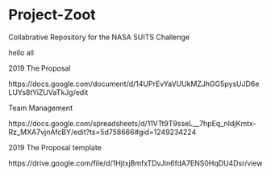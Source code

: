 # Project-Zoot
Collabrative Repository for the NASA SUITS Challenge

<p> hello all </p>
<p>2019 The Proposal </p>
https://docs.google.com/document/d/14UPrEvYaVUUkMZJhGG5pysUJD6eLUYs8tYiZUVaTkJg/edit
<p>Team Management </p>
https://docs.google.com/spreadsheets/d/11VTt9T9sseL__7hpEq_nIdjKmtx-Rz_MXA7vjnAfcBY/edit?ts=5d758666#gid=1249234224
<p>2019 The Proposal template </p>
https://drive.google.com/file/d/1HjtxjBmfxTDvJln6fdA7ENS0HqDU4Dsr/view

